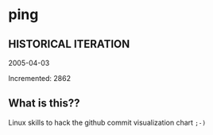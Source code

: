 # ping

## HISTORICAL ITERATION
2005-04-03

Incremented: 2862

## What is this?? 
Linux skills to hack the github commit visualization chart `;-)`
